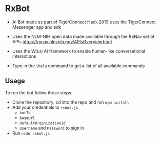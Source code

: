 # RxBot
- AI Bot made as part of TigerConnect Hack 2019 uses the TigerConnect Messenger app and sdk

- Uses the NLM-NIH open data made available through the RxNav set of APIs https://rxnav.nlm.nih.gov/APIsOverview.html

- Uses the Wit.ai AI framework to enable human-like conversational interactions

- Type in the `\help` command to get a list of all available commands

## Usage
To run the bot follow these steps:
- Clone the repository, cd into the repo and run
`npm install `
- Add your credentials to `rxbot.js` 
  - `botId`
  - `baseUrl`
  - `defaultOrganizationId`
  - `Username` and `Password` to sign in
- Run `node rxbot.js`
